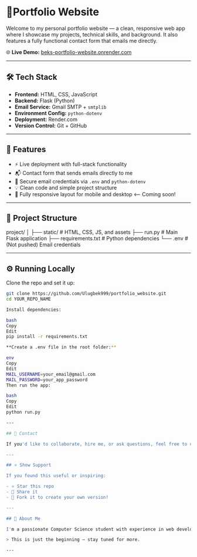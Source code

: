 # 🚀Portfolio Website

Welcome to my personal portfolio website — a clean, responsive web app where I showcase my projects, technical skills, and background. It also features a fully functional contact form that emails me directly.

🌐 **Live Demo:** [beks-portfolio-website.onrender.com](https://beks-portfolio-website.onrender.com)

---

## 🛠 Tech Stack

- **Frontend:** HTML, CSS, JavaScript
- **Backend:** Flask (Python)
- **Email Service:** Gmail SMTP + `smtplib`
- **Environment Config:** `python-dotenv`
- **Deployment:** Render.com
- **Version Control:** Git + GitHub

---

## 📌 Features

- ⚡ Live deployment with full-stack functionality
- 📬 Contact form that sends emails directly to me
- 🔐 Secure email credentials via `.env` and `python-dotenv`
- 💡 Clean code and simple project structure
- 📱 Fully responsive layout for mobile and desktop <-- Coming soon! 

---

## 📂 Project Structure

project/
│
├── static/ # HTML, CSS, JS, and assets
├── run.py # Main Flask application
├── requirements.txt # Python dependencies
└── .env # (Not pushed) Email credentials


---

## ⚙️ Running Locally

Clone the repo and set it up:

```bash
git clone https://github.com/Ulugbek999/portfolio_website.git
cd YOUR_REPO_NAME

Install dependencies:

bash
Copy
Edit
pip install -r requirements.txt

**Create a .env file in the root folder:**

env
Copy
Edit
MAIL_USERNAME=your_email@gmail.com
MAIL_PASSWORD=your_app_password
Then run the app:

bash
Copy
Edit
python run.py

---

## 💬 Contact

If you'd like to collaborate, hire me, or ask questions, feel free to use the contact form on the [live site](https://beks-portfolio-website.onrender.com), or reach out directly via [LinkedIn](https://www.linkedin.com/in/ulugbekabdurakhmonov/).

---

## ⭐️ Show Support

If you found this useful or inspiring:

- ⭐ Star this repo  
- 🔄 Share it  
- 🍴 Fork it to create your own version!

---

## 💭 About Me

I'm a passionate Computer Science student with experience in web development, backend APIs, and building tools with Python and Java. I built this site to showcase my work and continue growing as a developer.

> This is just the beginning — stay tuned for more.

---
